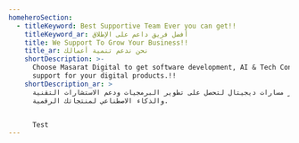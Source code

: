 ```yaml
---
homeheroSection:
  - titleKeyword: Best Supportive Team Ever you can get!!
    titleKeyword_ar: أفضل فريق داعم على الإطلاق
    title: We Support To Grow Your Business!!
    title_ar: نحن ندعم تنمية أعمالك
    shortDescription: >-
      Choose Masarat Digital to get software development, AI & Tech Consulting
      support for your digital products.!!
    shortDescription_ar: >
      اختر مسارات ديجيتال لتحصل على تطوير البرمجيات ودعم الاستشارات التقنية
      والذكاء الاصطناعي لمنتجاتك الرقمية. 


      Test
---
```





